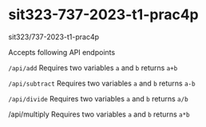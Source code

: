 # sit323-737-2023-t1-prac4p
sit323/737-2023-t1-prac4p

Accepts following API endpoints

`/api/add`
Requires two variables `a` and `b`
returns `a+b`

`/api/subtract`
Requires two variables `a` and `b`
returns `a-b`

`/api/divide`
Requires two variables `a` and `b`
returns `a/b`

/api/multiply
Requires two variables `a` and `b`
returns `a*b`